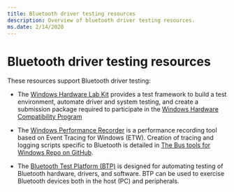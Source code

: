 ```yaml
---
title: Bluetooth driver testing resources
description: Overview of bluetooth driver testing resources.
ms.date: 2/14/2020
---
```


# Bluetooth driver testing resources

These resources support Bluetooth driver testing:

- The [Windows Hardware Lab Kit](/windows-hardware/test/hlk/) provides a test framework to build a test environment, automate driver and system testing, and create a submission package required to participate in the [Windows Hardware Compatibility Program](/windows-hardware/design/compatibility/)

- The [Windows Performance Recorder](/previous-versions/windows/it-pro/windows-8.1-and-8/hh448205(v=win.10)) is a performance recording tool based on Event Tracing for Windows (ETW). Creation of tracing and logging scripts specific to Bluetooth is detailed in [The Bus tools for Windows Repo on GitHub](https://github.com/microsoft/busiotools/blob/master/bluetooth/tracing/readme.md).

- The [Bluetooth Test Platform (BTP)](testing-BTP-Overview.md) is designed for automating testing of Bluetooth hardware, drivers, and software. BTP can be used to exercise Bluetooth devices both in the host (PC) and peripherals.
